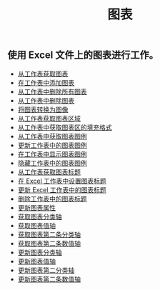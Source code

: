 ﻿---
title: 图表
second_title: Aspose.Cells Cloud Documen
type: docs
url: /zh/charts/
aliases: [/working-with-charts/]
keywords: REST API, spreadsheets, excel, chart
description: Cells.Cloud API 为 Excel 操作：图表操作
weight: 100
kwords: Excel, Office 云, REST API, 电子表格, PDF, CSV, Json, Markdwon, 图表
---
## 使用 Excel 文件上的图表进行工作。

- [从工作表获取图表](/cells/zh/get-chart-from-a-worksheet/)
- [在工作表中添加图表](/cells/zh/add-a-chart-in-a-worksheet/)
- [从工作表中删除所有图表](/cells/zh/delete-all-charts-from-a-worksheet/)
- [从工作表中删除图表](/cells/zh/delete-a-chart-from-a-worksheet/)
- [将图表转换为图像](/cells/zh/convert-chart-to-image/)
- [从工作表获取图表区域](/cells/zh/get-chart-area-from-a-worksheet/)
- [从工作表中获取图表区的填充格式](/cells/zh/get-fill-format-of-a-chart-area-from-a-worksheet/)
- [从工作表中获取图表图例](/cells/zh/get-chart-legend-from-a-worksheet/)
- [更新工作表中的图表图例](/cells/zh/update-chart-legend-in-a-worksheet/)
- [在工作表中显示图表图例](/cells/zh/show-chart-legend-in-a-worksheet/)
- [隐藏工作表中的图表图例](/cells/zh/hide-chart-legend-in-a-worksheet/)
- [从工作表获取图表标题](/cells/zh/get-chart-title-from-a-worksheet/)
- [在 Excel 工作表中设置图表标题](/cells/zh/set-chart-title-in-excel-worksheet/)
- [更新 Excel 工作表中的图表标题](/cells/zh/update-chart-title-in-excel-worksheet/)
- [删除工作表中的图表标题](/cells/zh/delete-chart-title-in-a-worksheet/)
- [更新图表属性](/cells/zh/charts/propreties/update/)
- [获取图表分类轴](/cells/zh/charts/category-axis/get/)
- [获取图表值轴](/cells/zh/charts/value-axis/get/)
- [获取图表第二条分类轴](/cells/zh/charts/second-category-axis/get/)
- [获取图表第二条数值轴](/cells/zh/charts/second-value-axis/get/)
- [更新图表分类轴](/cells/zh/charts/category-axis/update/)
- [更新图表值轴](/cells/zh/charts/value-axis/update/)
- [更新图表第二分类轴](/cells/zh/charts/second-category-axis/update/)
- [更新图表第二条数值轴](/cells/zh/charts/second-value-axis/update/)
